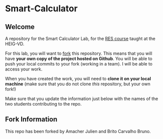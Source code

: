 # Smart-Calculator

## Welcome

A repository for the Smart Calculator Lab, for the [RES course](https://github.com/wasadigi/Teaching-HEIGVD-RES) taught at the HEIG-VD.

For this lab, you will want to [fork](https://help.github.com/articles/fork-a-repo) this repository. This means that you will have **your own copy of the project hosted on Github**. You will be able to push your local commits to your fork (working in a team). I will be able to access your work.

When you have created the work, you will need to **clone it on your local machine** (make sure that you do not clone *this* repository, but your own fork!)

Make sure that you update the information just below with the names of the two students contributing to the repo.


## Fork Information

This repo has been forked by Amacher Julien and Brito Carvalho Bruno.